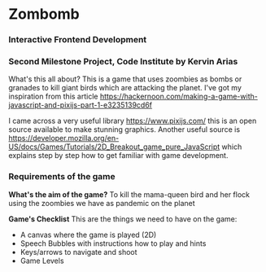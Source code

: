 # Zombomb
### Interactive Frontend Development
### Second Milestone Project, Code Institute by Kervin Arias

What's this all about?
This is a game that uses zoombies as bombs or granades to kill giant birds which are attacking the planet. I've got my inspiration from this article https://hackernoon.com/making-a-game-with-javascript-and-pixijs-part-1-e3235139cd6f

I came across a very useful library https://www.pixijs.com/ this is an open source available to make stunning graphics. Another useful source is https://developer.mozilla.org/en-US/docs/Games/Tutorials/2D_Breakout_game_pure_JavaScript which explains step by step how to get familiar with game development.

### Requirements of the game

**What's the aim of the game?**
To kill the mama-queen bird and her flock using the zoombies we have as pandemic on the planet

**Game's Checklist**
This are the things we need to have on the game:
* A canvas where the game is played (2D)
* Speech Bubbles with instructions how to play and hints
* Keys/arrows to navigate and shoot
* Game Levels